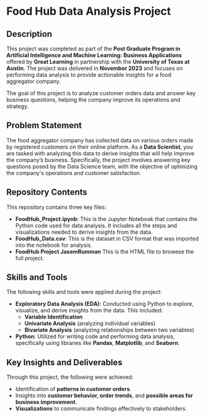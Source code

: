 # Food Hub Data Analysis Project

## Description
This project was completed as part of the **Post Graduate Program in Artificial Intelligence and Machine Learning: Business Applications** offered by **Great Learning** in partnership with the **University of Texas at Austin**. The project was delivered in **November 2023** and focuses on performing data analysis to provide actionable insights for a food aggregator company.

The goal of this project is to analyze customer orders data and answer key business questions, helping the company improve its operations and strategy.

## Problem Statement
The food aggregator company has collected data on various orders made by registered customers on their online platform. As a **Data Scientist**, you are tasked with analyzing this data to derive insights that will help improve the company’s business. Specifically, the project involves answering key questions posed by the Data Science team, with the objective of optimizing the company's operations and customer satisfaction.

## Repository Contents
This repository contains three key files:
- **FoodHub_Project.ipynb**: This is the Jupyter Notebook that contains the Python code used for data analysis. It includes all the steps and visualizations needed to derive insights from the data.
- **FoodHub_Data.csv**: This is the dataset in CSV format that was imported into the notebook for analysis.
- **FoodHub Project JasemRumman** This is the HTML file to browese the full project.

## Skills and Tools
The following skills and tools were applied during the project:

- **Exploratory Data Analysis (EDA)**: Conducted using Python to explore, visualize, and derive insights from the data. This included:
  - **Variable Identification**
  - **Univariate Analysis** (analyzing individual variables)
  - **Bivariate Analysis** (analyzing relationships between two variables)
- **Python**: Utilized for writing code and performing data analysis, specifically using libraries like **Pandas**, **Matplotlib**, and **Seaborn**.

## Key Insights and Deliverables
Through this project, the following were achieved:
- Identification of **patterns in customer orders**.
- Insights into **customer behavior, order trends**, and **possible areas for business improvement**.
- **Visualizations** to communicate findings effectively to stakeholders.
